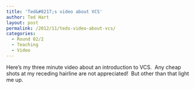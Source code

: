 ```yaml
---
title: 'Ted&#8217;s video about VCS'
author: Ted Hart
layout: post
permalink: /2012/11/teds-video-about-vcs/
categories:
  - Round 02/2
  - Teaching
  - Video
---
```

Here&#8217;s my three minute video about an introduction to VCS.  Any cheap shots at my receding hairline are not appreciated!  But other than that light me up.